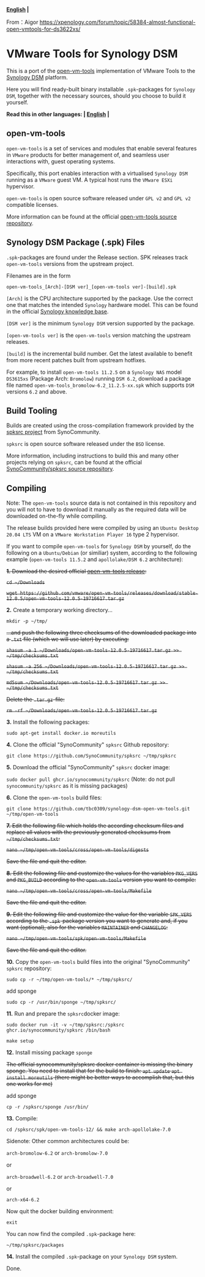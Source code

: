 **[English](README.md) |**

From：Aigor https://xpenology.com/forum/topic/58384-almost-functional-open-vmtools-for-ds3622xs/

# VMware Tools for Synology DSM

This is a port of the [open-vm-tools](https://github.com/vmware/open-vm-tools) implementation of VMware Tools to the [Synology DSM](https://www.synology.com/en-global/dsm) platform.

Here you will find ready-built binary installable `.spk`-packages for `Synology DSM`, together with the necessary sources, should you choose to build it yourself.

**Read this in other languages: | [English](README.md) |**

## open-vm-tools

`open-vm-tools` is a set of services and modules that enable several features in `VMware` products for better management of, and seamless user interactions with, guest operating systems.

Specifically, this port enables interaction with a virtualised `Synology DSM` running as a `VMware` guest VM. A typical host runs the `VMware ESXi` hypervisor.

`open-vm-tools` is open source software released under `GPL v2` and `GPL v2` compatible licenses.

More information can be found at the official [open-vm-tools source repository](https://github.com/vmware/open-vm-tools).

## Synology DSM Package (.spk) Files

`.spk`-packages are found under the Release section. SPK releases track `open-vm-tools` versions from the upstream project.

Filenames are in the form

```
open-vm-tools_[Arch]-[DSM ver]_[open-vm-tools ver]-[build].spk
```

`[Arch]` is the CPU architecture supported by the package. Use the correct one that matches the intended `Synology` hardware model. This can be found in the official [Synology knowledge base](https://www.synology.com/en-global/knowledgebase/DSM/tutorial/Compatibility_Peripherals/What_kind_of_CPU_does_my_NAS_have).

`[DSM ver]` is the minimum `Synology DSM` version supported by the package.

`[open-vm-tools ver]` is the `open-vm-tools` version matching the upstream releases.

`[build]` is the incremental build number. Get the latest available to benefit from more recent patches built from upstream hotfixes.

For example, to install `open-vm-tools 11.2.5` on a `Synology NAS` model `DS3615xs` (Package Arch: `Bromolow`) running `DSM 6.2`, download a package file named `open-vm-tools_bromolow-6.2_11.2.5-xx.spk` which supports `DSM` versions `6.2` and above.

## Build Tooling

Builds are created using the cross-compilation framework provided by the [spksrc project](https://github.com/SynoCommunity/spksrc) from SynoCommunity.

`spksrc` is open source software released under the `BSD` license.

More information, including instructions to build this and many other projects relying on `spksrc`, can be found at the official [SynoCommunity/spksrc source repository](https://github.com/SynoCommunity/spksrc).

## Compiling

Note: The `open-vm-tools` source data is not contained in this repository and you will not to have to download it manually as the required data will be downloaded on-the-fly while compiling.

The release builds provided here were compiled by using an `Ubuntu Desktop 20.04 LTS` VM on a `VMware Workstation Player 16` type 2 hypervisor.

If you want to compile `open-vm-tools` for `Synology DSM` by yourself, do the following on a `Ubuntu/Debian` (or similiar) system, according to the following example (`open-vm-tools 11.5.2` and `apollolake/DSM 6.2` architecture):

~~**1.** Download the desired official [open-vm-tools release](https://github.com/vmware/open-vm-tools/releases/):~~

~~`cd ~/Downloads`~~

~~`wget https://github.com/vmware/open-vm-tools/releases/download/stable-12.0.5/open-vm-tools-12.0.5-19716617.tar.gz`~~

**2.** Create a temporary working directory...

`mkdir -p ~/tmp/`

~~...and push the following three checksums of the downloaded package into a `.txt`  file (which we will use later)  by executing:~~

~~`shasum -a 1 ~/Downloads/open-vm-tools-12.0.5-19716617.tar.gz >> ~/tmp/checksums.txt`~~

~~`shasum -a 256 ~/Downloads/open-vm-tools-12.0.5-19716617.tar.gz >> ~/tmp/checksums.txt`~~

~~`md5sum ~/Downloads/open-vm-tools-12.0.5-19716617.tar.gz >> ~/tmp/checksums.txt`~~

~~Delete the `.tar.gz`-file:~~

~~`rm -rf ~/Downloads/open-vm-tools-12.0.5-19716617.tar.gz`~~

**3.** Install the following packages:

`sudo apt-get install docker.io moreutils`

**4.** Clone the official "SynoCommunity" `spksrc` Github repository:

`git clone https://github.com/SynoCommunity/spksrc ~/tmp/spksrc`

**5.** Download the official "SynoCommunity" `spksrc` docker image:

`sudo docker pull ghcr.io/synocommunity/spksrc`
(Note: do not pull `synocommunity/spksrc` as it is missing packages)

**6.** Clone the `open-vm-tools` build files:

`git clone https://github.com/tbc0309/synology-dsm-open-vm-tools.git ~/tmp/open-vm-tools`

~~**7.** Edit the following file which holds the according checksum files and replace all values with the previously generated checksums from `~/tmp/checksums.txt`:~~

~~`nano ~/tmp/open-vm-tools/cross/open-vm-tools/digests`~~

~~Save the file and quit the editor.~~

~~**8.** Edit the following file and customize the values for the variables `PKG_VERS` and `PKG_BUILD` according to the `open-vm-tools` version you want to compile:~~

~~`nano ~/tmp/open-vm-tools/cross/open-vm-tools/Makefile`~~

~~Save the file and quit the editor.~~

~~**9.** Edit the following file and customize the value for the variable `SPK_VERS` according to the `.spk`-package version you want to generate and, if you want (optional), also for the variables `MAINTAINER` and `CHANGELOG`:~~

~~`nano ~/tmp/open-vm-tools/spk/open-vm-tools/Makefile`~~

~~Save the file and quit the editor.~~

**10.** Copy the `open-vm-tools` build files into the original "SynoCommunity" `spksrc` repository:

`sudo cp -r ~/tmp/open-vm-tools/* ~/tmp/spksrc/`

add sponge

`sudo cp -r /usr/bin/sponge ~/tmp/spksrc/`

**11.** Run and prepare the `spksrc`docker image:

`sudo docker run -it -v ~/tmp/spksrc:/spksrc ghcr.io/synocommunity/spksrc /bin/bash`

`make setup`

**12.** Install missing package `sponge`

~~The official synocommunity/spksrc docker container is missing the binary sponge. You need to install that for the build to finish:
`apt update`
`apt install moreutils`
(there might be better ways to accomplish that, but this one works for me)~~

add sponge

`cp -r /spksrc/sponge /usr/bin/`

**13.** Compile:

`cd /spksrc/spk/open-vm-tools-12/ && make arch-apollolake-7.0`

Sidenote: Other common architectures could be:

`arch-bromolow-6.2` or `arch-bromolow-7.0`

or

`arch-broadwell-6.2` or `arch-broadwell-7.0`

or

`arch-x64-6.2`

Now quit the docker building environment:

`exit`

You can now find the compiled `.spk`-package here:

`~/tmp/spksrc/packages`

**14.** Install the compiled `.spk`-package on your `Synology DSM` system.

Done.
